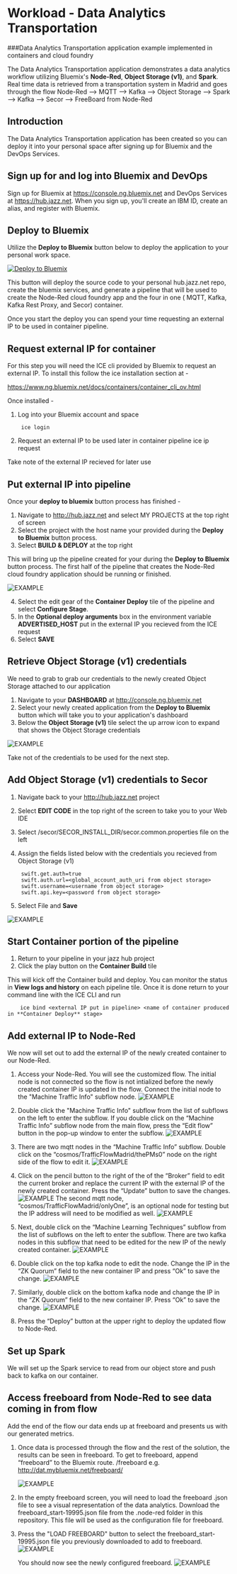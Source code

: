# Workload - Data Analytics Transportation 


###Data Analytics Transportation application example implemented in containers and cloud foundry


The Data Analytics Transportation application demonstrates
a data analytics workflow utilizing Bluemix's **Node-Red**, **Object Storage (v1)**, and **Spark**. Real time data is retrieved from a transportation
system in Madrid and goes through the flow Node-Red --> MQTT --> Kafka --> Object Storage --> Spark --> Kafka --> Secor --> FreeBoard from Node-Red

## Introduction

The Data Analytics Transportation application has been created so you can deploy it into your personal space
after signing up for Bluemix and the DevOps Services. 

## Sign up for and log into Bluemix and DevOps

Sign up for Bluemix at https://console.ng.bluemix.net and DevOps Services at https://hub.jazz.net.
When you sign up, you'll create an IBM ID, create an alias, and register with Bluemix.

## Deploy to Bluemix

Utilize the **Deploy to Bluemix** button below to deploy the application to your personal work space.

[![Deploy to Bluemix](https://bluemix.net/deploy/button.png)](https://bluemix.net/deploy?repository=https://hub.jazz.net/git/wprichar/data-analytics-transportation)

This button will deploy the source code to your personal hub.jazz.net repo, create the bluemix services, and generate a pipeline that will be used to create the 
Node-Red cloud foundry app and the four in one ( MQTT, Kafka, Kafka Rest Proxy, and Secor) container.

Once you start the deploy you can spend your time requesting an external IP to be used in container pipeline.

## Request external IP for container

For this step you will need the ICE cli provided by Bluemix to request an external IP. To install this follow the ice installation section at - 

https://www.ng.bluemix.net/docs/containers/container_cli_ov.html

Once installed -

1. Log into your Bluemix account and space 

		ice login
2. Request an external IP to be used later in container pipeline
		ice ip request
		
Take note of the external IP recieved for later use


## Put external IP into pipeline

Once your **deploy to bluemix** button process has finished - 

1. Navigate to http://hub.jazz.net and select MY PROJECTS at the top right of screen
2. Select the project with the host name your provided during the **Deploy to Bluemix** button process.
3. Select **BUILD & DEPLOY** at the top right

This will bring up the pipeline created for your during the **Deploy to Bluemix** button process. The first half of the pipeline that creates the Node-Red
cloud foundry application should be running or finished.

 
![EXAMPLE](images/pipelinestatus2.jpg)

4. Select the edit gear of the **Container Deploy** tile of the pipeline and select **Configure Stage**.
5. In the **Optional deploy arguments** box in the environment variable **ADVERTISED_HOST** put in the external IP you recieved from the ICE request
6. Select **SAVE**


## Retrieve Object Storage (v1) credentials

We need to grab to grab our credentials to the newly created Object Storage attached to our application


1. Navigate to your **DASHBOARD** at http://console.ng.bluemix.net
2. Select your newly created application from the **Deploy to Bluemix** button which will take you to your application's dashboard
2. Below the **Object Storage (v1)** tile select the up arrow icon to expand that shows the Object Storage credentials


![EXAMPLE](images/uparrow.jpg) 


Take not of the credentials to be used for the next step.


## Add Object Storage (v1) credentials to Secor

1. Navigate back to your http://hub.jazz.net project
2. Select **EDIT CODE** in the top right of the screen to take you to your Web IDE
3. Select /secor/SECOR_INSTALL_DIR/secor.common.properties file on the left
4. Assign the fields listed below with the credentials you recieved from Object Storage (v1)

		swift.get.auth=true
		swift.auth.url=<global_account_auth_uri from object storage>
		swift.username=<username from object storage>
		swift.api.key=<password from object storage>
5. Select File and **Save**

![EXAMPLE](images/secorcredentials.jpg)

## Start Container portion of the pipeline

1. Return to your pipeline in your jazz hub project
2. Click the play button on the **Container Build** tile

This will kick off the Container build and deploy. You can monitor the status in **View logs and history** on each pipeline tile. Once it is done return to your command line with the ICE CLI and run

		ice bind <external IP put in pipeline> <name of container produced in **Container Deploy** stage>
		

## Add external IP to Node-Red

We now will set out to add the external IP of the newly created container to our Node-Red.

1. Access your Node-Red. You will see the customized flow. The initial node is not connected so the flow is not intialized before the newly created container IP is updated in the flow.
Connect the initial node to the "Machine Traffic Info" subflow node.
![EXAMPLE](images/connect_start_node.png)

2. Double click the "Machine Traffic Info" subflow from the list of subflows on the left to enter the subflow. If you double click on the “Machine Traffic Info” subflow node from the main flow, press the “Edit flow” button in the pop-up window to enter the subflow.
![EXAMPLE](images/mqtt_node_overview_flow.png)

3. There are two mqtt nodes in the “Machine Traffic Info” subflow. Double click on the “cosmos/TrafficFlowMadrid/thePMs0” node on the right side of the flow to edit it. 
![EXAMPLE](images/mqtt_ip_edit.jpg)

4. Click on the pencil button to the right of the of the “Broker” field to edit the current broker and replace the current IP with the external IP of the newly created container. Press the “Update” button to save the changes.
![EXAMPLE](images/mqtt_edit_node.jpg)
The second mqtt node, “cosmos/TrafficFlowMadrid/onlyOne”, is an optional node for testing but the IP address will need to be modified as well.
![EXAMPLE](images/mqtt_ip_edit_extra.jpg)

5. Next, double click on the “Machine Learning Techniques” subflow from the list of subflows on the left to enter the subflow. There are two kafka nodes in this subflow that need to be edited for the new IP of the newly created container.
![EXAMPLE](images/kafka_node_overview_flow.png)

6. Double click on the top kafka node to edit the node. Change the IP in the “ZK Quorum” field to the new container IP and press “Ok” to save the change.
![EXAMPLE](images/kafka_node_edit1.png)

7. Similarly, double click on the bottom kafka node and change the IP in the “ZK Quorum” field to the new container IP. Press “Ok” to save the change.
![EXAMPLE](images/kafka_node_edit2.png)

8. Press the “Deploy” button at the upper right to deploy the updated flow to Node-Red.



## Set up Spark

We will set up the Spark service to read from our object store and push back to kafka on our container.


## Access freeboard from Node-Red to see data coming in from flow

Add the end of the flow our data ends up at freeboard and presents us with our generated metrics.

1. Once data is processed through the flow and the rest of the solution, the results can be seen in freeboard. To get to freeboard, append “freeboard” to the Bluemix route. <route>/freeboard
e.g. http://dat.mybluemix.net/freeboard/

	![EXAMPLE](images/bluemix_route.jpg)

2. In the empty freeboard screen, you will need to load the freeboard .json file to see a visual representation of the data analytics. Download the freeboard_start-19995.json file from the .node-red folder in this repository. This file will be used as the configuration file for freeboard.

3. Press the "LOAD FREEBOARD" button to select the freeboard_start-19995.json file you previously downloaded to add to freeboard.
![EXAMPLE](images/blank_freeboard.jpg)

	You should now see the newly configured freeboard.
![EXAMPLE](images/loaded_freeboard.png)


